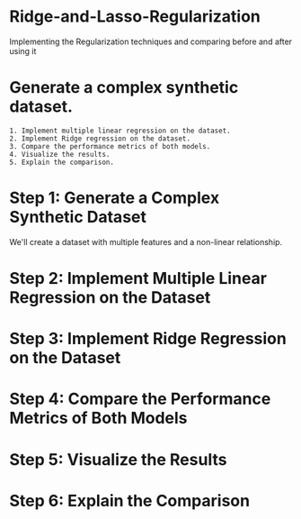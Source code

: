 # Ridge-and-Lasso-Regularization
Implementing the Regularization techniques and comparing before and after using it 


# Generate a complex synthetic dataset.
    1. Implement multiple linear regression on the dataset.
    2. Implement Ridge regression on the dataset.
    3. Compare the performance metrics of both models.
    4. Visualize the results.
    5. Explain the comparison.

# Step 1: Generate a Complex Synthetic Dataset

We'll create a dataset with multiple features and a non-linear relationship.

# Step 2: Implement Multiple Linear Regression on the Dataset
# Step 3: Implement Ridge Regression on the Dataset
# Step 4: Compare the Performance Metrics of Both Models
# Step 5: Visualize the Results
# Step 6: Explain the Comparison
